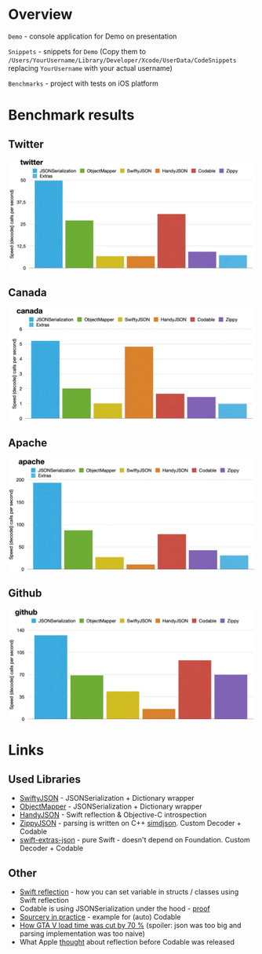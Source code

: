 # Overview

`Demo` - console application for Demo on presentation

`Snippets` - snippets for `Demo` (Copy them to `/Users/YourUsername/Library/Developer/Xcode/UserData/CodeSnippets` replacing `YourUsername` with your actual username)

`Benchmarks` - project with tests on iOS platform

# Benchmark results

## Twitter

![Twitter](https://github.com/mikhailmaslo/json-parsing-benchmarks/blob/master/Presentation/twitter.jpg)

## Canada

![Canada](https://github.com/mikhailmaslo/json-parsing-benchmarks/blob/master/Presentation/canada.jpg)

## Apache

![Apache](https://github.com/mikhailmaslo/json-parsing-benchmarks/blob/master/Presentation/apache.jpg)

## Github

![Github](https://github.com/mikhailmaslo/json-parsing-benchmarks/blob/master/Presentation/github.jpg)

# Links

## Used Libraries

- [SwiftyJSON](https://github.com/SwiftyJSON/SwiftyJSON) - JSONSerialization + Dictionary wrapper
- [ObjectMapper](https://github.com/tristanhimmelman/ObjectMapper) - JSONSerialization + Dictionary wrapper
- [HandyJSON](https://github.com/alibaba/HandyJSON) - Swift reflection & Objective-C introspection
- [ZippyJSON](https://github.com/michaeleisel/ZippyJSON) - parsing is written on C++ [simdjson](https://github.com/simdjson/simdjson). Custom Decoder + Codable
- [swift-extras-json](https://github.com/swift-extras/swift-extras-json) - pure Swift - doesn't depend on Foundation. Custom Decoder + Codable

## Other

- [Swift reflection](https://medium.com/@weswickwire/creating-a-swift-runtime-library-3cc92fc486cc) - how you can set variable in structs / classes using Swift reflection
- Codable is using JSONSerialization under the hood - [proof](https://github.com/apple/swift/blob/d93e0dfa01ddd897ba733b6a2d43b05e2f0073f9/stdlib/public/SDK/Foundation/JSONEncoder.swift#L1105)
- [Sourcery in practice](https://khanlou.com/2017/09/sourcery-in-practice/) - example for (auto) Codable
- [How GTA V load time was cut by 70 %](https://nee.lv/2021/02/28/How-I-cut-GTA-Online-loading-times-by-70/) (spoiler: json was too big and parsing implementation was too naive)
- What Apple [thought](https://developer.apple.com/swift/blog/?id=37) about reflection before Codable was released
